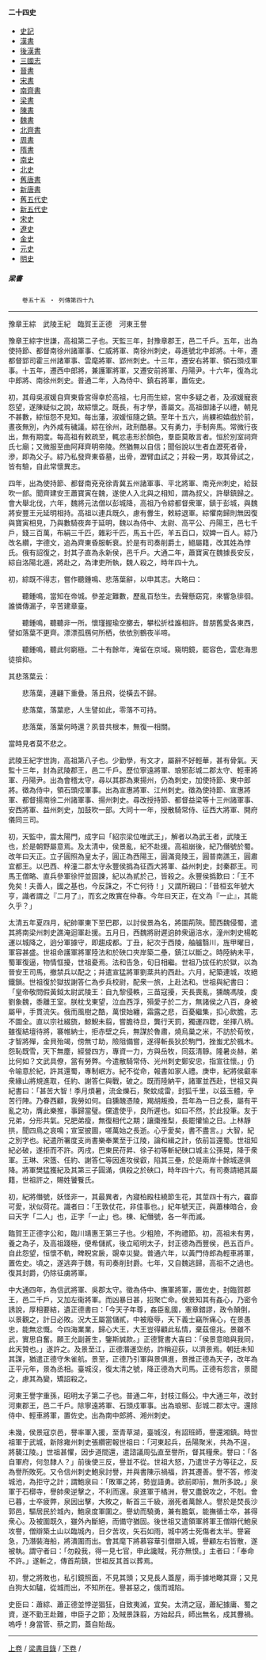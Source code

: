  



#### 二十四史

*   [史記](../a01/a01.md)
*   [漢書](../a02/a02.md)
*   [後漢書](../a03/a03.md)
*   [三國志](../a04/a04.md)
*   [晉書](../a05/a05.md)
*   [宋書](../a06/a06.md)
*   [南齊書](../a07/a07.md)
*   [梁書](../a08/a08.md)
*   [陳書](../a09/a09.md)
*   [魏書](../a10/a10.md)
*   [北齊書](../a11/a11.md)
*   [周書](../a12/a12.md)
*   [隋書](../a13/a13.md)
*   [南史](../a14/a14.md)
*   [北史](../a15/a15.md)
*   [舊唐書](../a16/a16.md)
*   [新唐書](../a17/a17.md)
*   [舊五代史](../a18/a18.md)
*   [新五代史](../a19/a19.md)
*   [宋史](../a20/a20.md)
*   [遼史](../a21/a21.md)
*   [金史](../a22/a22.md)
*   [元史](../a23/a23.md)
*   [明史](../a24/a24.md)


##### 梁書
　　`卷五十五 ‧ 列傳第四十九`			 

* * *

豫章王綜　武陵王紀　臨賀王正德　河東王譽

豫章王綜字世謙，高祖第二子也。天監三年，封豫章郡王，邑二千戶。五年，出為使持節、都督南徐州諸軍事、仁威將軍、南徐州刺史，尋進號北中郎將。十年，遷都督郢司霍三州諸軍事、雲麾將軍、郢州刺史。十三年，遷安右將軍、領石頭戍軍事。十五年，遷西中郎將，兼護軍將軍，又遷安前將軍、丹陽尹。十六年，復為北中郎將、南徐州刺史。普通二年，入為侍中、鎮右將軍，置佐史。

初，其母吳淑媛自齊東昏宮得幸於高祖，七月而生綜，宮中多疑之者，及淑媛寵衰怨望，遂陳疑似之說，故綜懷之。既長，有才學，善屬文。高祖御諸子以禮，朝見不甚數，綜恒怨不見知。每出藩，淑媛恒隨之鎮。至年十五六，尚躶袒嬉戲於前，晝夜無別，內外咸有穢議。綜在徐州，政刑酷暴。又有勇力，手制奔馬。常微行夜出，無有期度。每高祖有敕疏至，輒忿恚形於顏色，羣臣莫敢言者。恒於別室祠齊氏七廟；又微服至曲阿拜齊明帝陵。然猶無以自信；聞俗說以生者血瀝死者骨，滲，即為父子。綜乃私發齊東昏墓，出骨，瀝臂血試之；并殺一男，取其骨試之，皆有驗，自此常懷異志。

四年，出為使持節、都督南兗兗徐青冀五州諸軍事、平北將軍、南兗州刺史，給鼓吹一部。聞齊建安王蕭寶寅在魏，遂使人入北與之相知，謂為叔父，許舉鎮歸之。會大舉北伐，六年，魏將元法僧以彭城降，高祖乃令綜都督衆軍，鎮于彭城，與魏將安豐王元延明相持。高祖以連兵既久，慮有釁生，敕綜退軍。綜懼南歸則無因復與寶寅相見，乃與數騎夜奔于延明，魏以為侍中、太尉、高平公、丹陽王，邑七千戶，錢三百萬，布絹三千匹，雜彩千匹，馬五十匹，羊五百口，奴婢一百人。綜乃改名纘，字德文，追為齊東昏服斬衰。於是有司奏削爵土，絕屬籍，改其姓為悖氏。俄有詔復之，封其子直為永新侯，邑千戶。大通二年，蕭寶寅在魏據長安反，綜自洛陽北遁，將赴之，為津吏所執，魏人殺之，時年四十九。

初，綜既不得志，嘗作聽鍾鳴、悲落葉辭，以申其志。大略曰：

　　聽鍾鳴，當知在帝城。參差定難數，歷亂百愁生。去聲懸窈窕，來響急徘徊。誰憐傳漏子，辛苦建章臺。

　　聽鍾鳴，聽聽非一所。懷瑾握瑜空擲去，攀松折桂誰相許。昔朋舊愛各東西，譬如落葉不更齊。漂漂孤鴈何所栖，依依別鶴夜半啼。

　　聽鍾鳴，聽此何窮極。二十有餘年，淹留在京域。窺明鏡，罷容色，雲悲海思徒揜抑。

其悲落葉云：

　　悲落葉，連翩下重疊。落且飛，從橫去不歸。

　　悲落葉，落葉悲，人生譬如此，零落不可持。

　　悲落葉，落葉何時還？夙昔共根本，無復一相關。

當時見者莫不悲之。

武陵王紀字世詢，高祖第八子也。少勤學，有文才，屬辭不好輕華，甚有骨氣。天監十三年，封為武陵郡王，邑二千戶。歷位寧遠將軍、琅邪彭城二郡太守、輕車將軍、丹陽尹。出為會稽太守，尋以其郡為東揚州，仍為刺史，加使持節、東中郎將。徵為侍中，領石頭戍軍事。出為宣惠將軍、江州刺史。徵為使持節、宣惠將軍、都督揚南徐二州諸軍事、揚州刺史。尋改授持節、都督益梁等十三州諸軍事、安西將軍、益州刺史，加鼓吹一部。大同十一年，授散騎常侍、征西大將軍、開府儀同三司。

初，天監中，震太陽門，成字曰「紹宗梁位唯武王」，解者以為武王者，武陵王也，於是朝野屬意焉。及太清中，侯景亂，紀不赴援。高祖崩後，紀乃僭號於蜀。改年曰天正。立子圓照為皇太子，圓正為西陽王，圓滿竟陵王，圓普南譙王，圓肅宜都王。以巴西、梓潼二郡太守永豐侯撝為征西大將軍、益州刺史，封秦郡王。司馬王僧略、直兵參軍徐怦並固諫，紀以為貳於己，皆殺之。永豐侯撝歎曰：「王不免矣！夫善人，國之基也，今反誅之，不亡何待！」又謂所親曰：「昔桓玄年號大亨，識者謂之『二月了』，而玄之敗實在仲春。今年曰天正，在文為『一止』，其能久乎？」

太清五年夏四月，紀帥軍東下至巴郡，以討侯景為名，將圖荊陝。聞西魏侵蜀，遣其將南梁州刺史譙淹迴軍赴援。五月日，西魏將尉遲逈帥衆逼涪水，潼州刺史楊乾運以城降之，逈分軍據守，即趨成都。丁丑，紀次于西陵，舳艫翳川，旌甲曜日，軍容甚盛。世祖命護軍將軍陸法和於硤口夾岸築二壘，鎮江以斷之。時陸納未平，蜀軍復逼，物情恇擾，世祖憂焉。法和告急，旬日相繼。世祖乃拔任約於獄，以為晉安王司馬，撤禁兵以配之；并遣宣猛將軍劉棻共約西赴。六月，紀築連城，攻絕鐵鎖。世祖復於獄拔謝答仁為步兵校尉，配衆一旅，上赴法和。世祖與紀書曰：「皇帝敬問假黃鉞太尉武陵王：自九黎侵軼，三苗寇擾，天長喪亂，獯醜馮陵，虔劉象魏，黍離王室。朕枕戈東望，泣血西浮，殞愛子於二方，無諸侯之八百，身被屬甲，手貫流矢。俄而風樹之酷，萬恨始纏，霜露之悲，百憂繼集，扣心飲膽，志不圖全。直以宗社綴旒，鯨鯢未翦，嘗膽待旦，龔行天罰，獨運四聦，坐揮八柄。雖復結壇待將，褰帷納士，拒赤壁之兵，無謀於魯肅，燒烏巢之米，不訪於荀攸，才智將殫，金貝殆竭，傍無寸助，險阻備嘗，遂得斬長狄於駒門，挫蚩尤於楓木。怨恥既雪，天下無塵，經營四方，專資一力，方與岳牧，同茲清靜。隆暑炎赫，弟比何如？文武具僚，當有勞弊。今遣散騎常侍、光州刺史鄭安忠，指宣往懷。」仍令喻意於紀，許其還蜀，專制岷方。紀不從命，報書如家人禮。庚申，紀將侯叡率衆緣山將規進取，任約、謝答仁與戰，破之。既而陸納平，諸軍並西赴，世祖又與紀書曰：「甚苦大智！季月煩暑，流金爍石，聚蚊成雷，封狐千里，以茲玉體，辛苦行陣。乃眷西顧，我勞如何。自獯醜憑陵，羯胡叛換，吾年為一日之長，屬有平亂之功，膺此樂推，事歸當璧。儻遣使乎，良所遲也。如曰不然，於此投筆。友于兄弟，分形共氣。兄肥弟瘦，無復相代之期；讓棗推梨，長罷懽愉之日。上林靜拱，聞四鳥之哀鳴；宣室披圖，嗟萬始之長逝。心乎愛矣，書不盡言。」大智，紀之別字也。紀遣所署度支尚書樂奉業至于江陵，論和緝之計，依前旨還蜀。世祖知紀必破，遂拒而不許。丙戌，巴東民苻昇、徐子初等斬紀硤口城主公孫晃，降于衆軍。王琳、宋簉、任約、謝答仁等因進攻侯叡，陷其三壘，於是兩岸十餘城遂俱降。將軍樊猛獲紀及其第三子圓滿，俱殺之於硤口，時年四十六。有司奏請絕其屬籍，世祖許之，賜姓饕餮氏。

初，紀將僭號，妖怪非一，其最異者，內寢柏殿柱繞節生花，其莖四十有六，靃靡可愛，狀似荷花。識者曰：「王敦仗花，非佳事也。」紀年號天正，與蕭棟暗合，僉曰天字「二人」也，正字「一止」也。棟、紀僭號，各一年而滅。

臨賀王正德字公和，臨川靖惠王第三子也。少粗險，不拘禮節。初，高祖未有男，養之為子，及高祖踐極，便希儲貳，後立昭明太子，封正德為西豐侯，邑五百戶。自此怨望，恒懷不軌，睥睨宮扆，覬幸災變。普通六年，以黃門侍郎為輕車將軍，置佐史。頃之，遂逃奔于魏，有司奏削封爵。七年，又自魏逃歸，高祖不之過也。復其封爵，仍除征虜將軍。

中大通四年，為信武將軍、吳郡太守。徵為侍中、撫軍將軍，置佐史，封臨賀郡王，邑二千戶，又加左衞將軍。而凶暴日甚，招聚亡命。侯景知其有姦心，乃密令誘說，厚相要結，遺正德書曰：「今天子年尊，姦臣亂國，憲章錯謬，政令顛倒，以景觀之，計日必敗。況大王屬當儲貳，中被廢辱，天下義士竊所痛心，在景愚忠，能無忿慨。今四海業業，歸心大王，大王豈得顧此私情，棄茲億兆。景雖不武，實思自奮。願王允副蒼生，鑒斯誠款。」正德覽書大喜曰：「侯景意暗與我同，此天贊也。」遂許之。及景至江，正德潛運空舫，詐稱迎荻，以濟景焉。朝廷未知其謀，猶遣正德守朱雀航。景至，正德乃引軍與景俱進，景推正德為天子，改年為正平元年，景為丞相。臺城沒，復太清之號，降正德為大司馬。正德有怨言，景聞之，慮其為變，矯詔殺之。

河東王譽字重孫，昭明太子第二子也。普通二年，封枝江縣公。中大通三年，改封河東郡王，邑二千戶。除寧遠將軍、石頭戍軍事。出為琅邪、彭城二郡太守。還除侍中、輕車將軍，置佐史。出為南中郎將、湘州刺史。

未幾，侯景寇京邑，譽率軍入援，至青草湖，臺城沒，有詔班師，譽還湘鎮。時世祖軍于武城，新除雍州刺史張纘密報世祖曰：「河東起兵，岳陽聚米，共為不逞，將襲江陵。」世祖甚懼，因步道間還，遣諮議周弘直至譽所，督其糧衆。譽曰：「各自軍府，何忽隸人？」前後使三反，譽並不從。世祖大怒，乃遣世子方等征之，反為譽所敗死。又令信州刺史鮑泉討譽，并與書陳示禍福，許其遷善。譽不答，修浚城池，為拒守之計；謂鮑泉曰：「敗軍之將，勢豈語勇。欲前即前，無所多說。」泉軍于石槨寺，譽帥衆逆擊之，不利而還。泉進軍于橘洲，譽又盡銳攻之，不剋。會已暮，士卒疲弊，泉因出擊，大敗之，斬首三千級，溺死者萬餘人。譽於是焚長沙郭邑，驅居民於城內，鮑泉度軍圍之。譽幼而驍勇，兼有膽氣，能撫循士卒，甚得衆心。及被圍既久，雖外內斷絕，而備守猶固。後世祖又遣領軍將軍王僧辯代鮑泉攻譽，僧辯築土山以臨城內，日夕苦攻，矢石如雨，城中將士死傷者太半。譽窘急，乃潛裝海船，將潰圍而出。會其麾下將慕容華引僧辯入城，譽顧左右皆散，遂被執。謂守者曰：「勿殺我，得一見七官，申此讒賊，死亦無恨。」主者曰：「奉命不許。」遂斬之，傳首荊鎮，世祖反其首以葬焉。

初，譽之將敗也，私引鏡照面，不見其頭；又見長人蓋屋，兩手據地瞰其齋；又見白狗大如驢，從城而出，不知所在。譽甚惡之，俄而城陷。

史臣曰：蕭綜、蕭正德並悖逆猖狂，自致夷滅，宜矣。太清之寇，蕭紀據庸、蜀之資，遂不勤王赴難，申臣子之節；及賊景誅翦，方始起兵，師出無名，成其釁禍。嗚呼！身當管、蔡之罰，蓋自貽哉。

* * *

[上卷](054.md) / [梁書目錄](a08.md) / [下卷](056.md) /			  

    